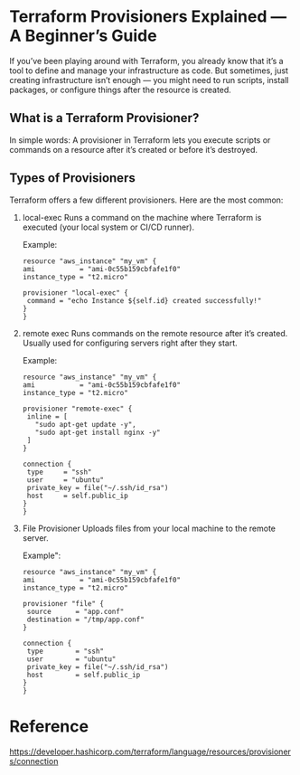 # Terraform Provisioners Explained — A Beginner’s Guide
If you’ve been playing around with Terraform, you already know that it’s a tool to define and manage your infrastructure as code.
But sometimes, just creating infrastructure isn’t enough — you might need to run scripts, install packages, or configure things after the resource is created.

##  What is a Terraform Provisioner?

In simple words:
A provisioner in Terraform lets you execute scripts or commands on a resource after it’s created or before it’s destroyed.

## Types of Provisioners
Terraform offers a few different provisioners. Here are the most common:

1) local-exec
   Runs a command on the machine where Terraform is executed (your local system or CI/CD runner).

   Example:

   ```
   resource "aws_instance" "my_vm" {
   ami           = "ami-0c55b159cbfafe1f0"
   instance_type = "t2.micro"

   provisioner "local-exec" {
    command = "echo Instance ${self.id} created successfully!"
   }
   }
   ```
2) remote exec
   Runs commands on the remote resource after it’s created. Usually used for configuring servers right after they start.

   Example:
   
   ```
   resource "aws_instance" "my_vm" {
   ami           = "ami-0c55b159cbfafe1f0"
   instance_type = "t2.micro"

   provisioner "remote-exec" {
    inline = [
      "sudo apt-get update -y",
      "sudo apt-get install nginx -y"
    ]
   }

   connection {
    type     = "ssh"
    user     = "ubuntu"
    private_key = file("~/.ssh/id_rsa")
    host     = self.public_ip
   }
   }
   ```

3) File Provisioner
   Uploads files from your local machine to the remote server.

   Example":

   ```
   resource "aws_instance" "my_vm" {
   ami           = "ami-0c55b159cbfafe1f0"
   instance_type = "t2.micro"

   provisioner "file" {
    source      = "app.conf"
    destination = "/tmp/app.conf"
   }

   connection {
    type        = "ssh"
    user        = "ubuntu"
    private_key = file("~/.ssh/id_rsa")
    host        = self.public_ip
   }
   }

   ```
# Reference

https://developer.hashicorp.com/terraform/language/resources/provisioners/connection
